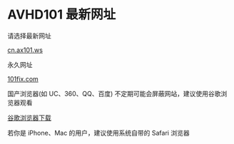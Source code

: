 # AVHD101 最新网址
请选择最新网址

[cn.ax101.ws](https://cn.as98.ws)


永久网址

[101fix.com](https://101fix.com)

国产浏览器(如 UC、360、QQ、百度) 不定期可能会屏蔽网站，建议使用谷歌浏览器观看 

[谷歌浏览器下载](https://www.google.cn/chrome "谷歌浏览器")

若你是 iPhone、Mac 的用户，建议使用系统自带的 Safari 浏览器
